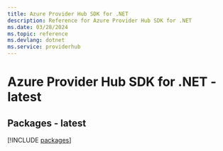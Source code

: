 ```yaml
---
title: Azure Provider Hub SDK for .NET
description: Reference for Azure Provider Hub SDK for .NET
ms.date: 03/28/2024
ms.topic: reference
ms.devlang: dotnet
ms.service: providerhub
---
```

# Azure Provider Hub SDK for .NET - latest
## Packages - latest
[!INCLUDE [packages](provider-hub-index.md)]